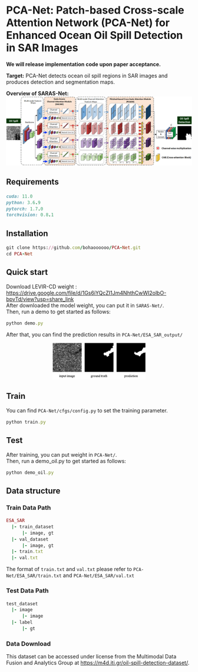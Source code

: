# PCA-Net: Patch-based Cross-scale Attention Network (PCA-Net) for Enhanced Ocean Oil Spill Detection in SAR Images

**We will release implementation code upon paper acceptance.**

**Target:** PCA-Net detects ocean oil spill regions in SAR images and produces detection and segmentation maps.


**Overview of SARAS-Net:** 
![image](https://github.com/bohaoooooo/PCA-Net/blob/main/image/model_oil_spill.png)


## Requirements
```ruby
cuda: 11.0  
python: 3.6.9  
pytorch: 1.7.0  
torchvision: 0.8.1 
```
## Installation
```ruby
git clone https://github.com/bohaoooooo/PCA-Net.git  
cd PCA-Net  
```

## Quick start
Download LEVIR-CD weight : https://drive.google.com/file/d/1Gs6iYQcZI1Jm4NhthCwWI2olbO-bpvTd/view?usp=share_link  
After downloaded the model weight, you can put it in `SARAS-Net/`.  
Then, run a demo to get started as follows:  
```ruby
python demo.py
```
After that, you can find the prediction results in `PCA-Net/ESA_SAR_output/`

<div align = center>
<img src="image/teaser.png" alt="Cover" width="50%"/> 
</div>



## Train
You can find `PCA-Net/cfgs/config.py` to set the training parameter.
```ruby
python train.py
```
## Test  
After training, you can put weight in `PCA-Net/`.  
Then, run a demo_oil.py to get started as follows: 
```ruby
python demo_oil.py
```

## Data structure
### Train Data Path
```ruby
ESA_SAR  
  |- train_dataset 
      |- image, gt  
  |- val_dataset  
      |- image, gt  
  |- train.txt
  |- val.txt
```
The format of `train.txt` and `val.txt` please refer to `PCA-Net/ESA_SAR/train.txt` and `PCA-Net/ESA_SAR/val.txt`   

### Test Data Path
```ruby
test_dataset  
  |- image 
      |- image
  |- label
      |- gt 
```

### Data Download
This dataset can be accessed under license from the Multimodal Data Fusion and Analytics Group at https://m4d.iti.gr/oil-spill-detection-dataset/.
   
